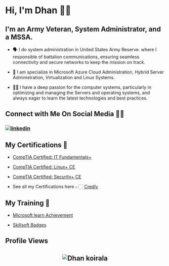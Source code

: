 # Hi, I'm Dhan 👋🏻

## **I'm an Army Veteran, System Administrator, and a MSSA.**
- 🗣 I do system administration in United States Army Reserve. where I responsible of battalion communications, ensuring seamless connectivity and secure networks to keep the mission on track.
  
- 🚀 I am specialize in Microsoft Azure Cloud Administration, Hybrid Server Administration, Virtualization and Linux Systems.
  
- 🤝🏻 I have a deep passion for the computer systems, particularly in optimizing and managing the Servers and operating systems, and always eager to learn the latest technologies and best practices.

## **Connect with Me On Social Media** 🤝🏻

<h3 align="left">
<a href="https://www.linkedin.com/in/dpk1/"><img src="https://img.icons8.com/color/96/000000/linkedin.png" alt="linkedin"/></a>




##  **My Certifications 🏅**
- [CompTIA Certified: IT Fundamentals+](https://www.credly.com/badges/37656f4f-5651-43dd-99b7-22dd918e6d34)

- [CompTIA Certified: Linux+ CE](https://www.credly.com/earner/earned/badge/82c982d8-84b4-4889-9e57-7ffd9ba7cd42)

- [CompTIA Certified: Security+ CE](https://www.credly.com/earner/earned/badge/bb6e8668-9b48-491c-9993-80c71cae7d43)

- See all my Certifications here 👉🏻 [Credly](https://www.credly.com/users/dhan-prasad-koirala)


##  **My Training 🏅**
- [Microsoft learn Achievement](https://learn.microsoft.com/en-us/users/dhanprasadkoirala-0496/achievements)


- [Skillsoft Badges](https://skillsoft.digitalbadges.skillsoft.com/profile/dhanprasadkoirala651590/wallet#gs.f4g326)



## Profile Views

<h2 align="center"> <img src="https://komarev.com/ghpvc/?username=dpkrepo" alt="Dhan koirala" /> <h2>
